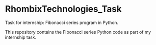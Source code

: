 # RhombixTechnologies_Task
Task for internship: Fibonacci series program in Python.

This repository contains the Fibonacci series Python code as part of my internship task.

